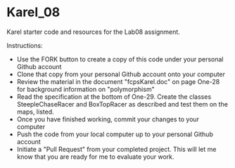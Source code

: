 Karel_08
======

Karel starter code and resources for the Lab08 assignment.

Instructions:
* Use the FORK button to create a copy of this code under your personal Github account
* Clone that copy from your personal Github account onto your computer
* Review the material in the document "fcpsKarel.doc" on page One-28 for background information on "polymorphism"
* Read the specification at the bottom of One-29.  Create the classes SteepleChaseRacer and BoxTopRacer as described and test them on the maps, listed.
* Once you have finished working, commit your changes to your computer
* Push the code from your local computer up to your personal Github account
* Initiate a "Pull Request" from your completed project.  This will let me know that you are ready for me to evaluate your work.
